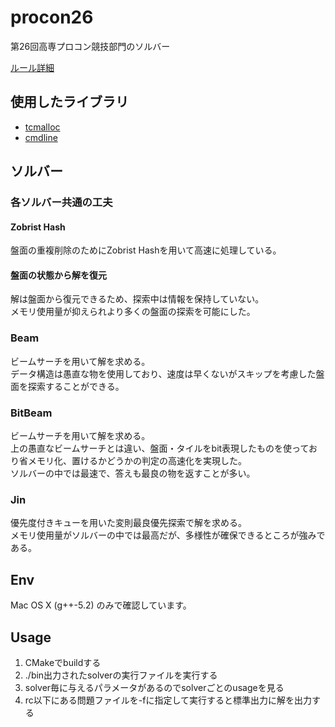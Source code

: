 # procon26
第26回高専プロコン競技部門のソルバー

[ルール詳細](http://www.procon.gr.jp/wp-content/uploads//2016/12/No.26_recruitment_nagano.pdf)

## 使用したライブラリ
* [tcmalloc](https://github.com/gperftools/gperftools)
* [cmdline](https://github.com/tanakh/cmdline)

## ソルバー
### 各ソルバー共通の工夫
#### Zobrist Hash
盤面の重複削除のためにZobrist Hashを用いて高速に処理している。

#### 盤面の状態から解を復元
解は盤面から復元できるため、探索中は情報を保持していない。  
メモリ使用量が抑えられより多くの盤面の探索を可能にした。

### Beam
ビームサーチを用いて解を求める。  
データ構造は愚直な物を使用しており、速度は早くないがスキップを考慮した盤面を探索することができる。

### BitBeam
ビームサーチを用いて解を求める。  
上の愚直なビームサーチとは違い、盤面・タイルをbit表現したものを使っており省メモリ化、置けるかどうかの判定の高速化を実現した。  
ソルバーの中では最速で、答えも最良の物を返すことが多い。  

### Jin
優先度付きキューを用いた変則最良優先探索で解を求める。  
メモリ使用量がソルバーの中では最高だが、多様性が確保できるところが強みである。  

## Env
Mac OS X (g++-5.2) のみで確認しています。

## Usage
1. CMakeでbuildする
2. ./bin出力されたsolverの実行ファイルを実行する
3. solver毎に与えるパラメータがあるのでsolverごとのusageを見る
4. rc以下にある問題ファイルを-fに指定して実行すると標準出力に解を出力する
